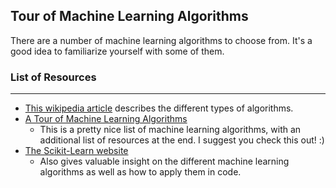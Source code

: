 ## Tour of Machine Learning Algorithms 

There are a number of machine learning algorithms to choose from. It's a good idea to familiarize yourself with some of them.

### List of Resources
---
* [This wikipedia article](https://en.wikipedia.org/wiki/Machine_learning#Approaches) describes the different types of algorithms.
* [A Tour of Machine Learning Algorithms](http://machinelearningmastery.com/a-tour-of-machine-learning-algorithms/)
	* This is a pretty nice list of machine learning algorithms, with an additional list of resources at the end. I suggest you check this out! :) 
* [The Scikit-Learn website](http://scikit-learn.org/stable/index.html) 
	* Also gives valuable insight on the different machine learning algorithms as well as how to apply them in code.